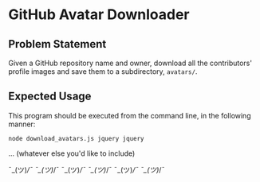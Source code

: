 # GitHub Avatar Downloader

## Problem Statement

Given a GitHub repository name and owner, download all the contributors' profile images and save them to a subdirectory, `avatars/`.

## Expected Usage

This program should be executed from the command line, in the following manner:

`node download_avatars.js jquery jquery`

... (whatever else you'd like to include)

¯\_(ツ)_/¯
¯\_(ツ)_/¯
¯\_(ツ)_/¯
¯\_(ツ)_/¯
¯\_(ツ)_/¯
¯\_(ツ)_/¯
